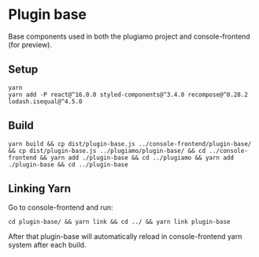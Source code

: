 # Plugin base

Base components used in both the plugiamo project and console-frontend (for preview).

## Setup

```
yarn
yarn add -P react@^16.0.0 styled-components@^3.4.0 recompose@^0.28.2 lodash.isequal@^4.5.0
```

## Build

```
yarn build && cp dist/plugin-base.js ../console-frontend/plugin-base/ && cp dist/plugin-base.js ../plugiamo/plugin-base/ && cd ../console-frontend && yarn add ./plugin-base && cd ../plugiamo && yarn add ./plugin-base && cd ../plugin-base
```

## Linking Yarn

Go to console-frontend and run:

```
cd plugin-base/ && yarn link && cd ../ && yarn link plugin-base
```

After that plugin-base will automatically reload in console-frontend yarn system after each build.
